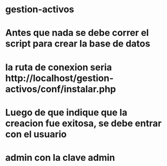 # gestion-activos
# Antes que nada se debe correr el script para crear la base de datos
# la ruta de conexion seria http://localhost/gestion-activos/conf/instalar.php
# Luego de que indique que la creacion fue exitosa, se debe entrar con el usuario
# admin con la clave admin

